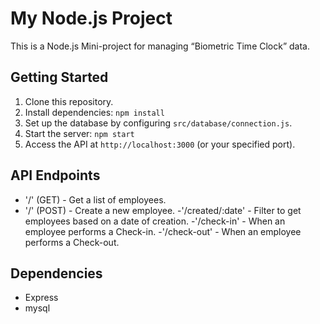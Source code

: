 # My Node.js Project

This is a Node.js Mini-project for managing “Biometric Time Clock” data.

## Getting Started

1. Clone this repository.
2. Install dependencies: `npm install`
3. Set up the database by configuring `src/database/connection.js`.
4. Start the server: `npm start`
5. Access the API at `http://localhost:3000` (or your specified port).

## API Endpoints

- '/' (GET) - Get a list of employees.
- '/' (POST) - Create a new employee.
-'/created/:date' - Filter to get employees based on a date of creation.
-'/check-in' - When an employee performs a Check-in.
-'/check-out' - When an employee performs a Check-out.

## Dependencies

- Express
- mysql

